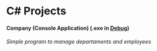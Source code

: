 # C# Projects

#### Company (Console Application) (.exe in [Debug](https://github.com/isaiasvallejos/csharp/tree/master/Company/Company/bin/Debug))

###### Simple program to manage departaments and employees
